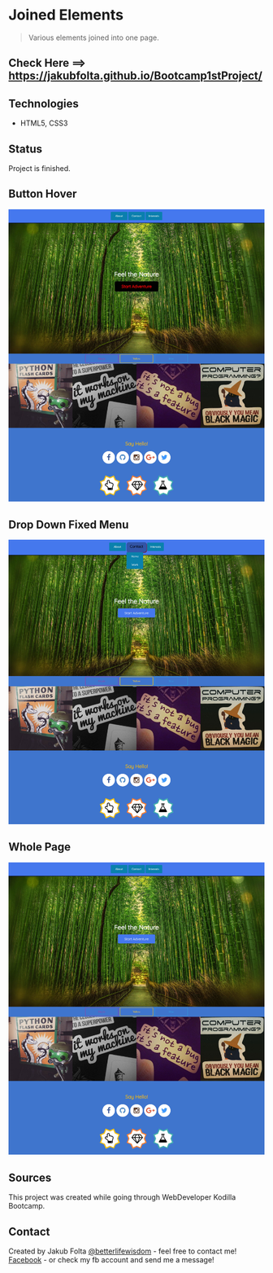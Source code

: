 # Joined Elements
> Various elements joined into one page.

## Check Here ==> https://jakubfolta.github.io/Bootcamp1stProject/

## Technologies
* HTML5, CSS3

## Status
Project is finished.<br/>

## Button Hover
![Button](./images/button.jpg)
## Drop Down Fixed Menu
![Menu](./images/menu.jpg) 
## Whole Page
![Page](./images/page.jpg) 

## Sources
This project was created while going through WebDeveloper Kodilla Bootcamp. 

## Contact
Created by Jakub Folta [@betterlifewisdom](https://www.betterlifewisdom.com/) - feel free to contact me!<br/>
[Facebook](https://www.facebook.com/jakub.folta.58) - or check my fb account and send me a message!
